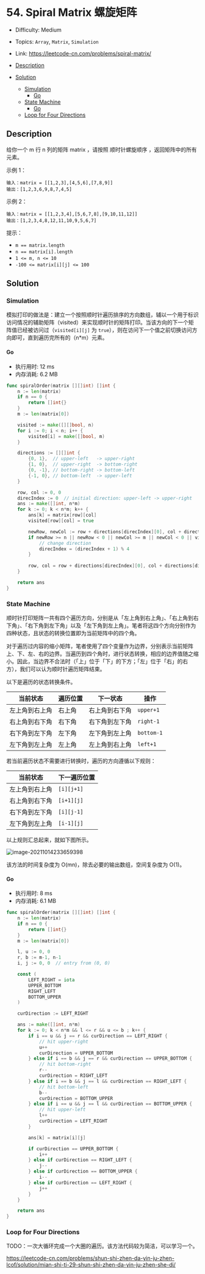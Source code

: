 <!-- omit in toc -->
# 54. Spiral Matrix 螺旋矩阵

- Difficulty: Medium
- Topics: `Array`, `Matrix`, `Simulation`
- Link: https://leetcode-cn.com/problems/spiral-matrix/

- [Description](#description)
- [Solution](#solution)
  - [Simulation](#simulation)
    - [Go](#go)
  - [State Machine](#state-machine)
    - [Go](#go-1)
  - [Loop for Four Directions](#loop-for-four-directions)

## Description

给你一个 m 行 n 列的矩阵 matrix ，请按照 顺时针螺旋顺序 ，返回矩阵中的所有元素。

示例 1：

```
输入：matrix = [[1,2,3],[4,5,6],[7,8,9]]
输出：[1,2,3,6,9,8,7,4,5]
```
示例 2：

```
输入：matrix = [[1,2,3,4],[5,6,7,8],[9,10,11,12]]
输出：[1,2,3,4,8,12,11,10,9,5,6,7]
```

提示：

- `m == matrix.length`
- `n == matrix[i].length`
- `1 <= m, n <= 10`
- `-100 <= matrix[i][j] <= 100`


## Solution

### Simulation

模拟打印的做法是：建立一个按照顺时针遍历排序的方向数组，辅以一个用于标识访问情况的辅助矩阵（visited）来实现顺时针的矩阵打印。当该方向的下一个矩阵值已经被访问过（`visited[i][j]` 为 `true`），则在访问下一个值之前切换访问方向即可，直到遍历完所有的（n*m）元素。

#### Go

- 执行用时: 12 ms
- 内存消耗: 6.2 MB

```go
func spiralOrder(matrix [][]int) []int {
    n := len(matrix)
    if n == 0 {
        return []int{}
    }
    m := len(matrix[0])

    visited := make([][]bool, n)
    for i := 0; i < n; i++ {
        visited[i] = make([]bool, m)
    }

    directions := [][]int {
        {0, 1},  // upper-left   -> upper-right
        {1, 0},  // upper-right  -> bottom-right
        {0, -1}, // bottom-right -> bottom-left
        {-1, 0}, // bottom-left  -> upper-left
    }

    row, col := 0, 0
    direcIndex := 0  // initial direction: upper-left -> upper-right
    ans := make([]int, n*m)
    for k := 0; k < n*m; k++ {
        ans[k] = matrix[row][col]
        visited[row][col] = true

        newRow, newCol := row + directions[direcIndex][0], col + directions[direcIndex][1]
        if newRow >= n || newRow < 0 || newCol >= m || newCol < 0 || visited[newRow][newCol] {
            // change direction
            direcIndex = (direcIndex + 1) % 4
        }
        
        row, col = row + directions[direcIndex][0], col + directions[direcIndex][1]
    }

    return ans
}
```

### State Machine

顺时针打印矩阵一共有四个遍历方向，分别是从「左上角到右上角」、「右上角到右下角」、「右下角到左下角」以及「左下角到左上角」。笔者将这四个方向分别作为四种状态，且状态的转换位置即为当前矩阵中的四个角。

对于遍历过内容的缩小矩阵，笔者使用了四个变量作为边界，分别表示当前矩阵上、下、左、右的边界。当遍历到四个角时，进行状态转换，相应的边界值随之缩小。因此，当边界不合法时（「上」位于「下」的下方；「左」位于「右」的右方），我们可以认为顺时针遍历矩阵结束。

以下是遍历的状态转换条件。

|当前状态 | 遍历位置 | 下一状态 | 操作 |
|----|----|----|----|
|左上角到右上角|右上角|右上角到右下角| `upper+1` |
|右上角到右下角|右下角|右下角到左下角| `right-1` |
|右下角到左下角|左下角|左下角到左上角| `bottom-1` |
|左下角到左上角|左上角|左上角到右上角| `left+1` |

若当前遍历状态不需要进行转换时，遍历的方向遵循以下规则：

|当前状态|下一遍历位置|
|----|----|
|左上角到右上角|`[i][j+1]`|
|右上角到右下角|`[i+1][j]`|
|右下角到左下角|`[i][j-1]`|
|左下角到左上角|`[i-1][j]`|

以上规则汇总起来，就如下图所示。

![image-20211014233659398](assets/%E5%89%91%E6%8C%87%20Offer%2029.%20%E9%A1%BA%E6%97%B6%E9%92%88%E6%89%93%E5%8D%B0%E7%9F%A9%E9%98%B5/image-20211014233659398.png)

该方法的时间复杂度为 O(mn)，除去必要的输出数组，空间复杂度为 O(1)。

#### Go

- 执行用时: 8 ms
- 内存消耗: 6.1 MB

```go
func spiralOrder(matrix [][]int) []int {
    n := len(matrix)
    if n == 0 {
        return []int{}
    }
    m := len(matrix[0])

    l, u := 0, 0
    r, b := m-1, n-1
    i, j := 0, 0  // entry from (0, 0)

    const (
        LEFT_RIGHT = iota
        UPPER_BOTTOM
        RIGHT_LEFT
        BOTTOM_UPPER
    )

    curDirection := LEFT_RIGHT

    ans := make([]int, n*m)
    for k := 0; k < n*m && l <= r && u <= b ; k++ {
        if i == u && j == r && curDirection == LEFT_RIGHT {
            // hit upper-right
            u++
            curDirection = UPPER_BOTTOM
        } else if i == b && j == r && curDirection == UPPER_BOTTOM {
            // hit bottom-right
            r--
            curDirection = RIGHT_LEFT
        } else if i == b && j == l && curDirection == RIGHT_LEFT {
            // hit bottom-left
            b--
            curDirection = BOTTOM_UPPER
        } else if i == u && j == l && curDirection == BOTTOM_UPPER {
            // hit upper-left
            l++
            curDirection = LEFT_RIGHT
        }

        ans[k] = matrix[i][j]

        if curDirection == UPPER_BOTTOM {
            i++
        } else if curDirection == RIGHT_LEFT {
            j--
        } else if curDirection == BOTTOM_UPPER {
            i--
        } else if curDirection == LEFT_RIGHT {
            j++
        }
    }

    return ans
}
```

### Loop for Four Directions

TODO：一次大循环完成一个大圈的遍历。该方法代码较为简洁，可以学习一个。

https://leetcode-cn.com/problems/shun-shi-zhen-da-yin-ju-zhen-lcof/solution/mian-shi-ti-29-shun-shi-zhen-da-yin-ju-zhen-she-di/

